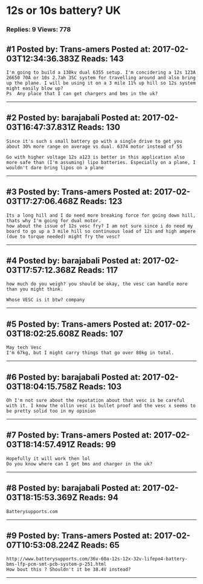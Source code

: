 # 12s or 10s battery? UK

### Replies: 9 Views: 778

## \#1 Posted by: Trans-amers Posted at: 2017-02-03T12:34:36.383Z Reads: 143

```
I'm going to build a 130kv dual 6355 setup. I'm concidering a 12s 123A 26650 70A or 10s 2.7ah 35C system for travelling around and also bring up the plane. I will be using it on a 3 mile 11% up hill so 12s system might easily blow up?
Ps  Any place that I can get chargers and bms in the uk?
```

---
## \#2 Posted by: barajabali Posted at: 2017-02-03T16:47:37.831Z Reads: 130

```
Since it's such s small battery go with a single drive to get you about 30% more range on average vs dual. 6374 motor instead of 55

Go with higher voltage 12s a123 is better in this application also more safe than (I'm assuming) lipo batteries. Especially on a plane, I wouldn't dare bring lipos on a plane
```

---
## \#3 Posted by: Trans-amers Posted at: 2017-02-03T17:27:06.468Z Reads: 123

```
Its a long hill and I do need more breaking force for going down hill, thats why I'm going for dual motor. 
how about the issue of 12s vesc fry? I am not sure since i do need my board to go up a 3 mile hill so continuous load of 12s and high ampere (due to torque needed) might fry the vesc?
```

---
## \#4 Posted by: barajabali Posted at: 2017-02-03T17:57:12.368Z Reads: 117

```
how much do you weigh? you should be okay, the vesc can handle more than you might think.  

Whose VESC is it btw? company
```

---
## \#5 Posted by: Trans-amers Posted at: 2017-02-03T18:02:25.608Z Reads: 107

```
May tech Vesc
I'm 67kg, but I might carry things that go over 80kg in total.
```

---
## \#6 Posted by: barajabali Posted at: 2017-02-03T18:04:15.758Z Reads: 103

```
Oh I'm not sure about the reputation about that vesc is be careful with it. I know the ollin vesc is bullet proof and the vesc x seems to be pretty solid too in my opinion
```

---
## \#7 Posted by: Trans-amers Posted at: 2017-02-03T18:14:57.491Z Reads: 99

```
Hopefully it will work then lol
Do you know where can I get bms and charger in the uk?
```

---
## \#8 Posted by: barajabali Posted at: 2017-02-03T18:15:53.369Z Reads: 94

```
Batterysupports.com
```

---
## \#9 Posted by: Trans-amers Posted at: 2017-02-07T10:53:08.224Z Reads: 65

```
http://www.batterysupports.com/36v-60a-12s-12x-32v-lifepo4-battery-bms-lfp-pcm-smt-pcb-system-p-251.html
How bout this ? Shouldn't it be 38.4V instead?
```

---
